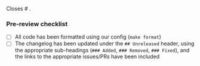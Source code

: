 Closes # .

### Pre-review checklist

- [ ] All code has been formatted using our config (`make format`)
- [ ] The changelog has been updated under the `## Unreleased` header, using the appropriate sub-headings (`### Added`, `### Removed`, `### Fixed`), and the links to the appropriate issues/PRs have been included
